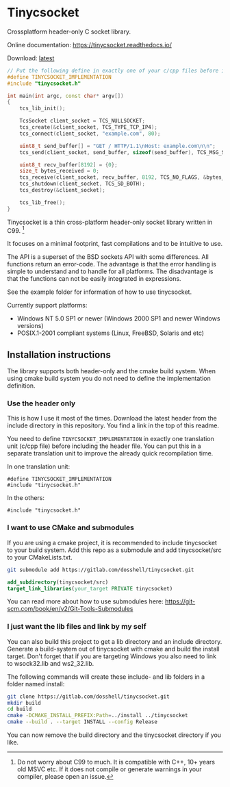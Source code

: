 Tinycsocket
============
Crossplatform header-only C socket library.

Online documentation: https://tinycsocket.readthedocs.io/

Download: [latest](https://gitlab.com/dosshell/tinycsocket/-/raw/master/include/tinycsocket.h)

```cpp
// Put the following define in exactly one of your c/cpp files before including.
#define TINYCSOCKET_IMPLEMENTATION
#include "tinycsocket.h"

int main(int argc, const char* argv[])
{
    tcs_lib_init();

    TcsSocket client_socket = TCS_NULLSOCKET;
    tcs_create(&client_socket, TCS_TYPE_TCP_IP4);
    tcs_connect(client_socket, "example.com", 80);

    uint8_t send_buffer[] = "GET / HTTP/1.1\nHost: example.com\n\n";
    tcs_send(client_socket, send_buffer, sizeof(send_buffer), TCS_MSG_SENDALL, NULL);

    uint8_t recv_buffer[8192] = {0};
    size_t bytes_received = 0;
    tcs_receive(client_socket, recv_buffer, 8192, TCS_NO_FLAGS, &bytes_received);
    tcs_shutdown(client_socket, TCS_SD_BOTH);
    tcs_destroy(&client_socket);

    tcs_lib_free();
}
```

Tinycsocket is a thin cross-platform header-only socket library written in C99. [^1]

It focuses on a minimal footprint, fast compilations and to be intuitive to use.

[^1]: Do not worry about C99 to much. It is compatible with C++, 10+ years old MSVC etc.
If it does not compile or generate warnings in your compiler, please open an issue.

The API is a superset of the BSD sockets API with some differences. All
functions return an error-code. The advantage is that the error handling is
simple to understand and to handle for all platforms. The disadvantage is that
the functions can not be easily integrated in expressions.

See the example folder for information of how to use tinycsocket.

Currently support platforms:
- Windows NT 5.0 SP1 or newer (Windows 2000 SP1 and newer Windows versions)
- POSIX.1-2001 compliant systems (Linux, FreeBSD, Solaris and etc)

Installation instructions
------------
The library supports both header-only and the cmake build system. When using cmake
build system you do not need to define the implementation definition.

### Use the header only
This is how I use it most of the times. Download the latest header from the include directory in this repository.
You find a link in the top of this readme.

You need to define `TINYCSOCKET_IMPLEMENTATION` in exactly one translation unit (c/cpp file) before
including the header file. You can put this in a separate translation unit to improve the already quick recompilation time.

In one translation unit:
```
#define TINYCSOCKET_IMPLEMENTATION
#include "tinycsocket.h"
```

In the others:
```
#include "tinycsocket.h"
```

### I want to use CMake and submodules
If you are using a cmake project, it is recommended to include tinycsocket to
your build system. Add this repo as a submodule and add tinycsocket/src to your
CMakeLists.txt.

```sh
git submodule add https://gitlab.com/dosshell/tinycsocket.git
```

```cmake
add_subdirectory(tinycsocket/src)
target_link_libraries(your_target PRIVATE tinycsocket)
```

You can read more about how to use submodules here: https://git-scm.com/book/en/v2/Git-Tools-Submodules

### I just want the lib files and link by my self
You can also build this project to get a lib directory and an include directory.
Generate a build-system out of tinycsocket with cmake and build the install
target. Don't forget that if you are targeting Windows you also need to link to
wsock32.lib and ws2_32.lib.

The following commands will create these include- and lib folders in a folder
named install:

```sh
git clone https://gitlab.com/dosshell/tinycsocket.git
mkdir build
cd build
cmake -DCMAKE_INSTALL_PREFIX:Path=../install ../tinycsocket
cmake --build . --target INSTALL --config Release
```
You can now remove the build directory and the tinycsocket directory if you
like.
